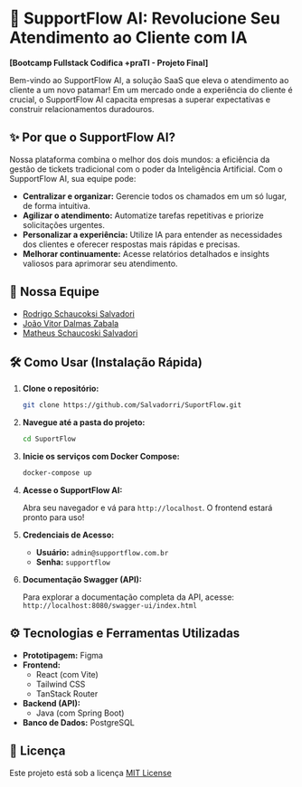 # 🚀 SupportFlow AI: Revolucione Seu Atendimento ao Cliente com IA

**[Bootcamp Fullstack Codifica +praTI - Projeto Final]**

Bem-vindo ao SupportFlow AI, a solução SaaS que eleva o atendimento ao cliente a um novo patamar! Em um mercado onde a experiência do cliente é crucial, o SupportFlow AI capacita empresas a superar expectativas e construir relacionamentos duradouros.

## ✨ Por que o SupportFlow AI?

Nossa plataforma combina o melhor dos dois mundos: a eficiência da gestão de tickets tradicional com o poder da Inteligência Artificial. Com o SupportFlow AI, sua equipe pode:

* **Centralizar e organizar:** Gerencie todos os chamados em um só lugar, de forma intuitiva.
* **Agilizar o atendimento:** Automatize tarefas repetitivas e priorize solicitações urgentes.
* **Personalizar a experiência:** Utilize IA para entender as necessidades dos clientes e oferecer respostas mais rápidas e precisas.
* **Melhorar continuamente:** Acesse relatórios detalhados e insights valiosos para aprimorar seu atendimento.

## 🤝 Nossa Equipe

* [Rodrigo Schaucoksi Salvadori](https://github.com/Salvadorri)
* [João Vitor Dalmas Zabala](https://github.com/JvZabala)
* [Matheus Schaucoski Salvadori](https://github.com/MatSalva)

## 🛠️ Como Usar (Instalação Rápida)

1. **Clone o repositório:**

   ```bash
   git clone https://github.com/Salvadorri/SuportFlow.git
   ```
2. **Navegue até a pasta do projeto:**

   ```bash
   cd SuportFlow
   ```
3. **Inicie os serviços com Docker Compose:**

   ```bash
   docker-compose up
   ```
4. **Acesse o SupportFlow AI:**

   Abra seu navegador e vá para `http://localhost`. O frontend estará pronto para uso!
5. **Credenciais de Acesso:**

   * **Usuário:** `admin@supportflow.com.br`
   * **Senha:** `supportflow`
6. **Documentação Swagger (API):**

   Para explorar a documentação completa da API, acesse:  `http://localhost:8080/swagger-ui/index.html`

## ⚙️ Tecnologias e Ferramentas Utilizadas

* **Prototipagem:** Figma
* **Frontend:**
  * React (com Vite)
  * Tailwind CSS
  * TanStack Router
* **Backend (API):**
  * Java (com Spring Boot)
* **Banco de Dados:** PostgreSQL

## 📝 Licença

Este projeto está sob a licença [MIT License](LICENSE)
